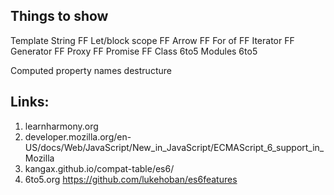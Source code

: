 
Things to show
--------------
Template String FF
Let/block scope FF
Arrow FF
For of FF
Iterator FF
Generator FF
Proxy FF
Promise FF
Class 6to5
Modules 6to5

Computed property names
destructure




Links:
-----
1. learnharmony.org
2. developer.mozilla.org/en-US/docs/Web/JavaScript/New_in_JavaScript/ECMAScript_6_support_in_Mozilla
3. kangax.github.io/compat-table/es6/
4. 6to5.org
https://github.com/lukehoban/es6features
